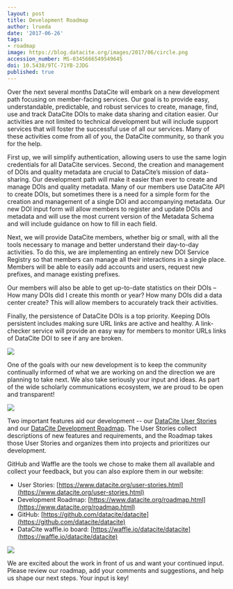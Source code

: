```yaml
---
layout: post
title: Development Roadmap
author: lrueda
date: '2017-06-26'
tags:
- roadmap
image: https://blog.datacite.org/images/2017/06/circle.png
accession_number: MS-0345666549549645
doi: 10.5438/9TC-71YB-2JDG
published: true
---
```

Over the next several months DataCite will embark on a new development path focusing on member-facing services. Our goal is to provide easy, understandable, predictable, and robust services to create, manage, find, use and track DataCite DOIs to make data sharing and citation easier. Our activities are not limited to technical development but will include support services that will foster the successful use of all our services. Many of these activities come from all of you, the DataCite community, so thank you for the help.
 
First up, we will simplify authentication, allowing users to use the same login credentials for all DataCite services. Second, the creation and management of DOIs and quality metadata are crucial to DataCite’s mission of data-sharing. Our development path will make it easier than ever to create and manage DOIs and quality metadata. Many of our members use DataCite API to create DOIs, but sometimes there is a need for a simple form for the creation and management of a single DOI and accompanying metadata. Our new DOI input form will allow members to register and update DOIs and metadata and will use the most current version of the Metadata Schema and will include guidance on how to fill in each field.
 
Next, we will provide DataCite members, whether big or small, with all the tools necessary to manage and better understand their day-to-day activities. To do this, we are implementing an entirely new DOI Service Registry so that members can manage all their interactions in a single place. Members will be able to easily add accounts and users, request new prefixes, and manage existing prefixes.
 
Our members will also be able to get up-to-date statistics on their DOIs – How many DOIs did I create this month or year? How many DOIs did a data center create? This will allow members to accurately track their activities. 
 
Finally, the persistence of DataCite DOIs is a top priority. Keeping DOIs persistent includes making sure URL links are active and healthy.  A link-checker service will provide an easy way for members to monitor URLs links of DataCite DOI to see if any are broken.

![](/images/2017/06/circle.svg)

One of the goals with our new development is to keep the community continually informed of what we are working on and the direction we are planning to take next. We also take seriously your input and ideas. As part of the wide scholarly communications ecosystem, we are proud to be open and transparent!

![](/images/2017/06/puzzle.svg)

Two important features aid our development -- our [DataCite User Stories](https://www.datacite.org/user-stories.html) and our [DataCite Development Roadmap](https://www.datacite.org/roadmap.html). The User Stories collect descriptions of new features and requirements, and the Roadmap takes those User Stories and organizes them into projects and prioritizes our development. 
 
GitHub and Waffle are the tools we chose to make them all available and collect your feedback, but you can also explore them in our website:
 
* User Stories: [https://www.datacite.org/user-stories.html](https://www.datacite.org/user-stories.html) 
* Development Roadmap: [https://www.datacite.org/roadmap.html](https://www.datacite.org/roadmap.html)
* GitHub: [https://github.com/datacite/datacite](https://github.com/datacite/datacite)
* DataCite waffle.io board: [https://waffle.io/datacite/datacite](https://waffle.io/datacite/datacite)

![](/images/2017/06/workflow.png)

We are excited about the work in front of us and want your continued input. Please review our roadmap, add your comments and suggestions, and help us shape our next steps. Your input is key!




